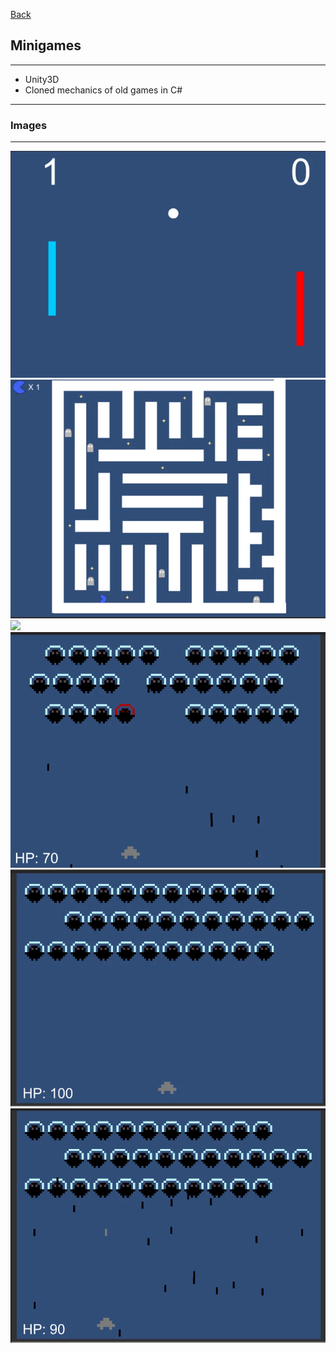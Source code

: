 [Back](/)
## Minigames

---
* Unity3D
* Cloned mechanics of old games in C#

---
### Images
---
<img src="images/Minigame_5.PNG?raw=true"/>
<img src="images/Minigame_1.PNG?raw=true"/>
<img src="images/Minigame_4.PNG?raw=true"/>
<img src="images/Minigame.PNG?raw=true"/>
<img src="images/Minigame_2.PNG?raw=true"/>
<img src="images/Minigame_3.PNG?raw=true"/>
